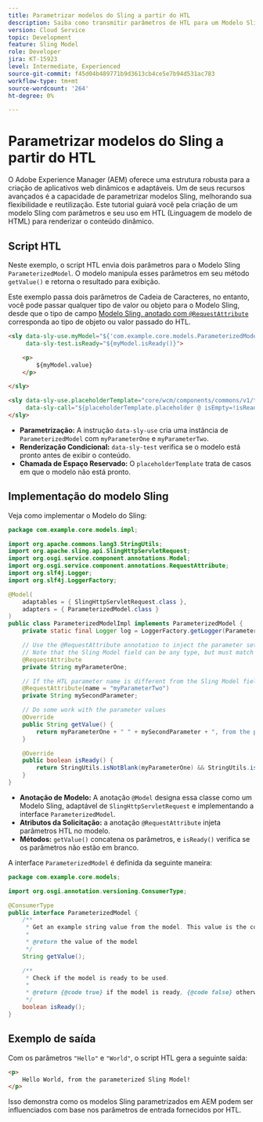 ```yaml
---
title: Parametrizar modelos do Sling a partir do HTL
description: Saiba como transmitir parâmetros de HTL para um Modelo Sling em AEM.
version: Cloud Service
topic: Development
feature: Sling Model
role: Developer
jira: KT-15923
level: Intermediate, Experienced
source-git-commit: f45d04b489771b9d3613cb4ce5e7b94d531ac783
workflow-type: tm+mt
source-wordcount: '264'
ht-degree: 0%

---
```



# Parametrizar modelos do Sling a partir do HTL

O Adobe Experience Manager (AEM) oferece uma estrutura robusta para a criação de aplicativos web dinâmicos e adaptáveis. Um de seus recursos avançados é a capacidade de parametrizar modelos Sling, melhorando sua flexibilidade e reutilização. Este tutorial guiará você pela criação de um modelo Sling com parâmetros e seu uso em HTL (Linguagem de modelo de HTML) para renderizar o conteúdo dinâmico.

## Script HTL

Neste exemplo, o script HTL envia dois parâmetros para o Modelo Sling `ParameterizedModel`. O modelo manipula esses parâmetros em seu método `getValue()` e retorna o resultado para exibição.

Este exemplo passa dois parâmetros de Cadeia de Caracteres, no entanto, você pode passar qualquer tipo de valor ou objeto para o Modelo Sling, desde que o tipo de campo [Modelo Sling, anotado com `@RequestAttribute`](#sling-model-implementation) corresponda ao tipo de objeto ou valor passado do HTL.

```html
<sly data-sly-use.myModel="${'com.example.core.models.ParameterizedModel' @ myParameterOne='Hello', myParameterTwo='World'}"
     data-sly-test.isReady="${myModel.isReady()}">

    <p>
        ${myModel.value}
    </p>

</sly>

<sly data-sly-use.placeholderTemplate="core/wcm/components/commons/v1/templates.html"
     data-sly-call="${placeholderTemplate.placeholder @ isEmpty=!isReady}">
</sly>
```

- **Parametrização:** A instrução `data-sly-use` cria uma instância de `ParameterizedModel` com `myParameterOne` e `myParameterTwo`.
- **Renderização Condicional:** `data-sly-test` verifica se o modelo está pronto antes de exibir o conteúdo.
- **Chamada de Espaço Reservado:** O `placeholderTemplate` trata de casos em que o modelo não está pronto.

## Implementação do modelo Sling

Veja como implementar o Modelo do Sling:

```java
package com.example.core.models.impl;

import org.apache.commons.lang3.StringUtils;
import org.apache.sling.api.SlingHttpServletRequest;
import org.osgi.service.component.annotations.Model;
import org.osgi.service.component.annotations.RequestAttribute;
import org.slf4j.Logger;
import org.slf4j.LoggerFactory;

@Model(
    adaptables = { SlingHttpServletRequest.class },
    adapters = { ParameterizedModel.class }
)
public class ParameterizedModelImpl implements ParameterizedModel {
    private static final Logger log = LoggerFactory.getLogger(ParameterizedModelImpl.class);

    // Use the @RequestAttribute annotation to inject the parameter set in the HTL.
    // Note that the Sling Model field can be any type, but must match the type of object or value passed from HTL.
    @RequestAttribute
    private String myParameterOne;

    // If the HTL parameter name is different from the Sling Model field name, use the name attribute to specify the HTL parameter name
    @RequestAttribute(name = "myParameterTwo")
    private String mySecondParameter;

    // Do some work with the parameter values
    @Override
    public String getValue() {
        return myParameterOne + " " + mySecondParameter + ", from the parameterized Sling Model!";
    }

    @Override
    public boolean isReady() {
        return StringUtils.isNotBlank(myParameterOne) && StringUtils.isNotBlank(mySecondParameter);
    }
}
```

- **Anotação de Modelo:** A anotação `@Model` designa essa classe como um Modelo Sling, adaptável de `SlingHttpServletRequest` e implementando a interface `ParameterizedModel`.
- **Atributos da Solicitação:** a anotação `@RequestAttribute` injeta parâmetros HTL no modelo.
- **Métodos:** `getValue()` concatena os parâmetros, e `isReady()` verifica se os parâmetros não estão em branco.

A interface `ParameterizedModel` é definida da seguinte maneira:

```java
package com.example.core.models;

import org.osgi.annotation.versioning.ConsumerType;

@ConsumerType
public interface ParameterizedModel {
    /**
     * Get an example string value from the model. This value is the concatenation of the two parameters.
     * 
     * @return the value of the model
     */
    String getValue();

    /**
     * Check if the model is ready to be used.
     *
     * @return {@code true} if the model is ready, {@code false} otherwise
     */
    boolean isReady();
}
```

## Exemplo de saída

Com os parâmetros `"Hello"` e `"World"`, o script HTL gera a seguinte saída:

```html
<p>
    Hello World, from the parameterized Sling Model!
</p>
```

Isso demonstra como os modelos Sling parametrizados em AEM podem ser influenciados com base nos parâmetros de entrada fornecidos por HTL.

